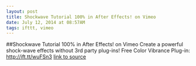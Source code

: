 ```yaml
---
layout: post
title: Shockwave Tutorial 100% in After Effects! on Vimeo
date: July 12, 2014 at 08:57AM
tags: ifttt, vimeo
---
```

##Shockwave Tutorial 100% in After Effects! on Vimeo
Create a powerful shock-wave effects without 3rd party plug-ins! Free Color Vibrance Plug-in: http://ift.tt/wuFSn3
[link to source](http://ift.tt/1kJ0imD) 

